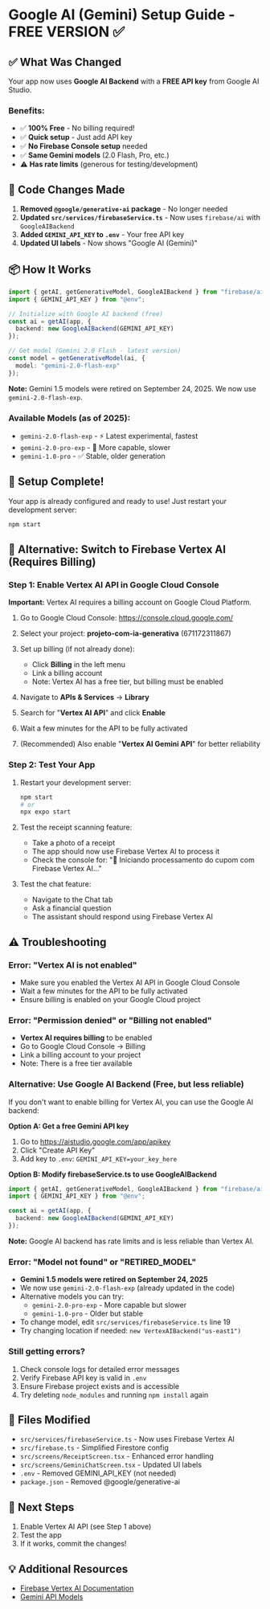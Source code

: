 # Google AI (Gemini) Setup Guide - FREE VERSION ✅

## ✅ What Was Changed

Your app now uses **Google AI Backend** with a **FREE API key** from Google AI Studio.

### Benefits:
- ✅ **100% Free** - No billing required!
- ✅ **Quick setup** - Just add API key
- ✅ **No Firebase Console setup** needed
- ✅ **Same Gemini models** (2.0 Flash, Pro, etc.)
- ⚠️ **Has rate limits** (generous for testing/development)

## 🔧 Code Changes Made

1. **Removed `@google/generative-ai` package** - No longer needed
2. **Updated `src/services/firebaseService.ts`** - Now uses `firebase/ai` with `GoogleAIBackend`
3. **Added `GEMINI_API_KEY` to `.env`** - Your free API key
4. **Updated UI labels** - Now shows "Google AI (Gemini)"

## 📦 How It Works

```typescript
import { getAI, getGenerativeModel, GoogleAIBackend } from "firebase/ai";
import { GEMINI_API_KEY } from "@env";

// Initialize with Google AI backend (free)
const ai = getAI(app, {
  backend: new GoogleAIBackend(GEMINI_API_KEY)
});

// Get model (Gemini 2.0 Flash - latest version)
const model = getGenerativeModel(ai, {
  model: "gemini-2.0-flash-exp"
});
```

**Note:** Gemini 1.5 models were retired on September 24, 2025. We now use `gemini-2.0-flash-exp`.

### Available Models (as of 2025):
- `gemini-2.0-flash-exp` - ⚡ Latest experimental, fastest
- `gemini-2.0-pro-exp` - 🎯 More capable, slower
- `gemini-1.0-pro` - ✅ Stable, older generation

## 🚀 Setup Complete!

Your app is already configured and ready to use! Just restart your development server:

```bash
npm start
```

## 🔄 Alternative: Switch to Firebase Vertex AI (Requires Billing)

### Step 1: Enable Vertex AI API in Google Cloud Console

**Important:** Vertex AI requires a billing account on Google Cloud Platform.

1. Go to Google Cloud Console: https://console.cloud.google.com/

2. Select your project: **projeto-com-ia-generativa** (671172311867)

3. Set up billing (if not already done):
   - Click **Billing** in the left menu
   - Link a billing account
   - Note: Vertex AI has a free tier, but billing must be enabled

4. Navigate to **APIs & Services** → **Library**

5. Search for "**Vertex AI API**" and click **Enable**

6. Wait a few minutes for the API to be fully activated

7. (Recommended) Also enable "**Vertex AI Gemini API**" for better reliability

### Step 2: Test Your App

1. Restart your development server:
   ```bash
   npm start
   # or
   npx expo start
   ```

2. Test the receipt scanning feature:
   - Take a photo of a receipt
   - The app should now use Firebase Vertex AI to process it
   - Check the console for: "🔄 Iniciando processamento do cupom com Firebase Vertex AI..."

3. Test the chat feature:
   - Navigate to the Chat tab
   - Ask a financial question
   - The assistant should respond using Firebase Vertex AI

## ⚠️ Troubleshooting

### Error: "Vertex AI is not enabled"
- Make sure you enabled the Vertex AI API in Google Cloud Console
- Wait a few minutes for the API to be fully activated
- Ensure billing is enabled on your Google Cloud project

### Error: "Permission denied" or "Billing not enabled"
- **Vertex AI requires billing** to be enabled
- Go to Google Cloud Console → Billing
- Link a billing account to your project
- Note: There is a free tier available

### Alternative: Use Google AI Backend (Free, but less reliable)

If you don't want to enable billing for Vertex AI, you can use the Google AI backend:

**Option A: Get a free Gemini API key**
1. Go to https://aistudio.google.com/app/apikey
2. Click "Create API Key"
3. Add key to `.env`: `GEMINI_API_KEY=your_key_here`

**Option B: Modify firebaseService.ts to use GoogleAIBackend**
```typescript
import { getAI, getGenerativeModel, GoogleAIBackend } from "firebase/ai";
import { GEMINI_API_KEY } from "@env";

const ai = getAI(app, {
  backend: new GoogleAIBackend(GEMINI_API_KEY)
});
```

**Note:** Google AI backend has rate limits and is less reliable than Vertex AI.

### Error: "Model not found" or "RETIRED_MODEL"
- **Gemini 1.5 models were retired on September 24, 2025**
- We now use `gemini-2.0-flash-exp` (already updated in the code)
- Alternative models you can try:
  - `gemini-2.0-pro-exp` - More capable but slower
  - `gemini-1.0-pro` - Older but stable
- To change model, edit `src/services/firebaseService.ts` line 19
- Try changing location if needed: `new VertexAIBackend("us-east1")`

### Still getting errors?
1. Check console logs for detailed error messages
2. Verify Firebase API key is valid in `.env`
3. Ensure Firebase project exists and is accessible
4. Try deleting `node_modules` and running `npm install` again

## 📝 Files Modified

- `src/services/firebaseService.ts` - Now uses Firebase Vertex AI
- `src/firebase.ts` - Simplified Firestore config
- `src/screens/ReceiptScreen.tsx` - Enhanced error handling
- `src/screens/GeminiChatScreen.tsx` - Updated UI labels
- `.env` - Removed GEMINI_API_KEY (not needed)
- `package.json` - Removed @google/generative-ai

## 🎯 Next Steps

1. Enable Vertex AI API (see Step 1 above)
2. Test the app
3. If it works, commit the changes!

## 💡 Additional Resources

- [Firebase Vertex AI Documentation](https://firebase.google.com/docs/vertex-ai)
- [Gemini API Models](https://cloud.google.com/vertex-ai/docs/generative-ai/model-reference/gemini)
